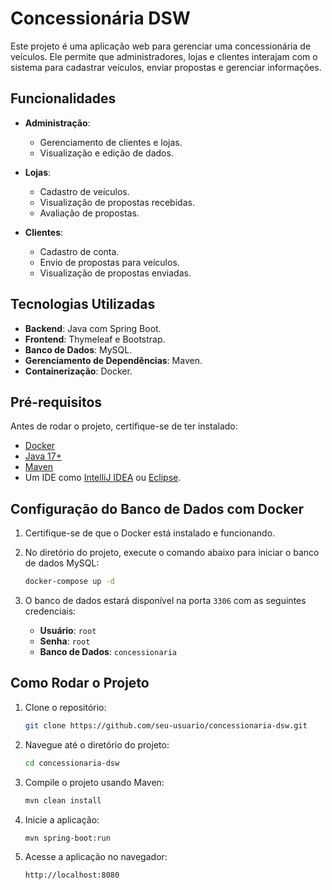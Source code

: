 # Concessionária DSW

Este projeto é uma aplicação web para gerenciar uma concessionária de veículos. Ele permite que administradores, lojas e clientes interajam com o sistema para cadastrar veículos, enviar propostas e gerenciar informações.

## Funcionalidades

- **Administração**:
  - Gerenciamento de clientes e lojas.
  - Visualização e edição de dados.

- **Lojas**:
  - Cadastro de veículos.
  - Visualização de propostas recebidas.
  - Avaliação de propostas.

- **Clientes**:
  - Cadastro de conta.
  - Envio de propostas para veículos.
  - Visualização de propostas enviadas.

## Tecnologias Utilizadas

- **Backend**: Java com Spring Boot.
- **Frontend**: Thymeleaf e Bootstrap.
- **Banco de Dados**: MySQL.
- **Gerenciamento de Dependências**: Maven.
- **Containerização**: Docker.

## Pré-requisitos

Antes de rodar o projeto, certifique-se de ter instalado:

- [Docker](https://www.docker.com/)
- [Java 17+](https://www.oracle.com/java/technologies/javase-downloads.html)
- [Maven](https://maven.apache.org/)
- Um IDE como [IntelliJ IDEA](https://www.jetbrains.com/idea/) ou [Eclipse](https://www.eclipse.org/).

## Configuração do Banco de Dados com Docker

1. Certifique-se de que o Docker está instalado e funcionando.

2. No diretório do projeto, execute o comando abaixo para iniciar o banco de dados MySQL:
   ```bash
   docker-compose up -d
   ```

3. O banco de dados estará disponível na porta `3306` com as seguintes credenciais:
   - **Usuário**: `root`
   - **Senha**: `root`
   - **Banco de Dados**: `concessionaria`

## Como Rodar o Projeto

1. Clone o repositório:
   ```bash
   git clone https://github.com/seu-usuario/concessionaria-dsw.git
   ```

2. Navegue até o diretório do projeto:
   ```bash
   cd concessionaria-dsw
   ```

3. Compile o projeto usando Maven:
   ```bash
   mvn clean install
   ```

4. Inicie a aplicação:
   ```bash
   mvn spring-boot:run
   ```

5. Acesse a aplicação no navegador:
   ```
   http://localhost:8080
   ```

